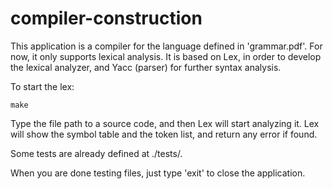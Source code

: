 # compiler-construction

This application is a compiler for the language defined in 'grammar.pdf'. For now, it only supports lexical analysis. It is based on Lex, in order to develop the lexical analyzer, and Yacc (parser) for further syntax analysis.


To start the lex:

`make`

Type the file path to a source code, and then Lex will start analyzing it. Lex will show the symbol table and the token list, and return any error if found.

Some tests are already defined at ./tests/.

When you are done testing files, just type 'exit' to close the application.
